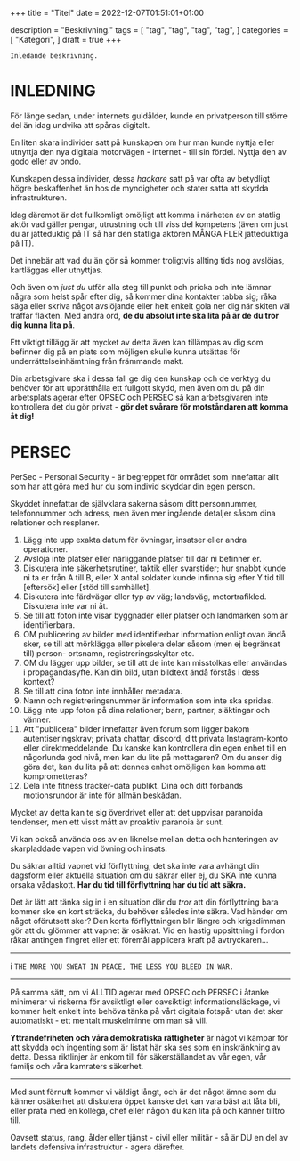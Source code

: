 +++
title = "Titel"
date = 2022-12-07T01:51:01+01:00

description = "Beskrivning."
tags = [
    "tag",
    "tag",
    "tag",
    "tag",
]
categories = [
    "Kategori",
]
draft = true
+++

`Inledande beskrivning.`
<!--more-->
# INLEDNING

För länge sedan, under internets guldålder, kunde en privatperson till större del än idag undvika att spåras digitalt. 

En liten skara individer satt på kunskapen om hur man kunde nyttja eller utnyttja den nya digitala motorvägen - internet - till sin fördel. Nyttja den av godo eller av ondo.

Kunskapen dessa individer, dessa *hackare* satt på var ofta av betydligt högre beskaffenhet än hos de myndigheter och stater satta att skydda infrastrukturen. 

Idag däremot är det fullkomligt omöjligt att komma i närheten av en statlig aktör vad gäller pengar, utrustning och till viss del kompetens (även om just du är jätteduktig på IT så har den statliga aktören MÅNGA FLER jätteduktiga på IT). 

Det innebär att vad du än gör så kommer troligtvis allting tids nog avslöjas, kartläggas eller utnyttjas. 

Och även om *just du* utför alla steg till punkt och pricka och inte lämnar några som helst spår efter dig, så kommer dina kontakter tabba sig; råka säga eller skriva något avslöjande eller helt enkelt gola ner dig när skiten väl träffar fläkten. Med andra ord, **de du absolut inte ska lita på är de du tror dig kunna lita på**.

Ett viktigt tillägg är att mycket av detta även kan tillämpas av dig som befinner dig på en plats som möjligen skulle kunna utsättas för underrättelseinhämtning från främmande makt.

Din arbetsgivare ska i dessa fall ge dig den kunskap och de verktyg du behöver för att upprätthålla ett fullgott skydd, men även om du på din arbetsplats agerar efter OPSEC och PERSEC så kan arbetsgivaren inte kontrollera det du gör privat - **gör det svårare för motståndaren att komma åt dig!** 

# PERSEC

PerSec - Personal Security - är begreppet för området som innefattar allt som har att göra med hur du som individ skyddar din egen person. 

Skyddet innefattar de självklara sakerna såsom ditt personnummer, telefonnummer och adress, men även mer ingående detaljer såsom dina relationer och resplaner.

1. Lägg inte upp exakta datum för övningar, insatser eller andra operationer. 
2. Avslöja inte platser eller närliggande platser till där ni befinner er.
3. Diskutera inte säkerhetsrutiner, taktik eller svarstider; hur snabbt kunde ni ta er från A till B, eller X antal soldater kunde infinna sig efter Y tid till [eftersök] eller [stöd till samhället].
4. Diskutera inte färdvägar eller typ av väg; landsväg, motortrafikled. Diskutera inte var ni åt. 
5. Se till att foton inte visar byggnader eller platser och landmärken som är identifierbara.
6. OM publicering av bilder med identifierbar information enligt ovan ändå sker, se till att mörklägga eller pixelera delar såsom (men ej begränsat till) person- ortsnamn, registreringsskyltar etc. 
7. OM du lägger upp bilder, se till att de inte kan misstolkas eller användas i propagandasyfte. Kan din bild, utan bildtext ändå förstås i dess kontext? 
8. Se till att dina foton inte innhåller metadata.
9. Namn och registreringsnummer är information som inte ska spridas.
10. Lägg inte upp foton på dina relationer; barn, partner, släktingar och vänner. 
11. Att "publicera" bilder innefattar även forum som ligger bakom autentiseringskrav; privata chattar, discord, ditt privata Instagram-konto eller direktmeddelande. Du kanske kan kontrollera din egen enhet till en någorlunda god nivå, men kan du lite på mottagaren? Om du anser dig göra det, kan du lita på att dennes enhet omöjligen kan komma att komprometteras?  
12. Dela inte fitness tracker-data publikt. Dina och ditt förbands motionsrundor är inte för allmän beskådan.   

Mycket av detta kan te sig överdrivet eller att det uppvisar paranoida tendenser, men ett visst mått av proaktiv paranoia är sunt.

Vi kan också använda oss av en liknelse mellan detta och hanteringen av skarpladdade vapen vid övning och insats.

Du säkrar alltid vapnet vid förflyttning; det ska inte vara avhängt din dagsform eller aktuella situation om du säkrar eller ej, du SKA inte kunna orsaka vådaskott. **Har du tid till förflyttning har du tid att säkra.** 

Det är lätt att tänka sig in i en situation där du *tror* att din förflyttning bara kommer ske en kort sträcka, du behöver således inte säkra. Vad händer om något oförutsett sker? Den korta förflyttningen blir längre och krigsdimman gör att du glömmer att vapnet är osäkrat. Vid en hastig uppsittning i fordon råkar antingen fingret eller ett föremål applicera kraft på avtryckaren...

---
ℹ️ `THE MORE YOU SWEAT IN PEACE, THE LESS YOU BLEED IN WAR. `

---

På samma sätt, om vi ALLTID agerar med OPSEC och PERSEC i åtanke minimerar vi riskerna för avsiktligt eller oavsiktligt informationsläckage, vi kommer helt enkelt inte behöva tänka på vårt digitala fotspår utan det sker automatiskt - ett mentalt muskelminne om man så vill. 

**Yttrandefriheten och våra demokratiska rättigheter** är något vi kämpar för att skydda och ingenting som är listat här ska ses som en inskränkning av detta. Dessa riktlinjer är enkom till för säkerställandet av vår egen, vår familjs och våra kamraters säkerhet. 

--- 

Med sunt förnuft kommer vi väldigt långt, och är det något ämne som du känner osäkerhet att diskutera öppet kanske det kan vara bäst att låta bli, eller prata med en kollega, chef eller någon du kan lita på och känner tilltro till.

Oavsett status, rang, ålder eller tjänst - civil eller militär - så är DU en del av landets defensiva infrastruktur - agera därefter.
